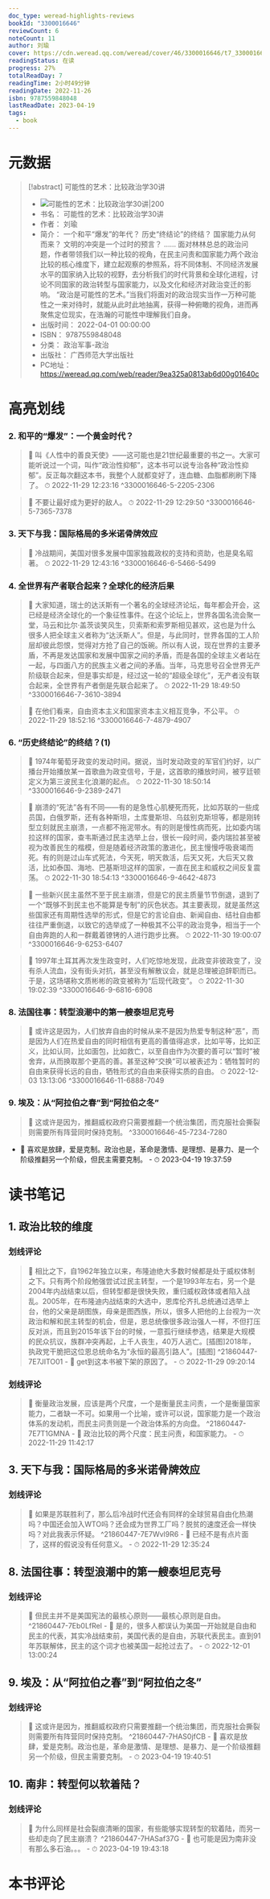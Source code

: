 ```yaml
---
doc_type: weread-highlights-reviews
bookId: "3300016646"
reviewCount: 6
noteCount: 11
author: 刘瑜
cover: https://cdn.weread.qq.com/weread/cover/46/3300016646/t7_3300016646.jpg
readingStatus: 在读
progress: 27%
totalReadDay: 7
readingTime: 2小时49分钟
readingDate: 2022-11-26
isbn: 9787559848048
lastReadDate: 2023-04-19
tags:
  - book
---
```

# 元数据
> [!abstract] 可能性的艺术：比较政治学30讲
> - ![ 可能性的艺术：比较政治学30讲|200](https://cdn.weread.qq.com/weread/cover/46/3300016646/t7_3300016646.jpg)
> - 书名： 可能性的艺术：比较政治学30讲
> - 作者： 刘瑜
> - 简介： 一个和平“爆发”的年代？
历史“终结论”的终结？
国家能力从何而来？
文明的冲突是一个过时的预言？
……
面对林林总总的政治问题，作者带领我们以一种比较的视角，在民主问责和国家能力两个政治比较的核心维度下，建立起观察的参照系，将不同体制、不同经济发展水平的国家纳入比较的视野，去分析我们的时代背景和全球化进程，讨论不同国家的政治转型与国家能力，以及文化和经济对政治变迁的影响。
“政治是可能性的艺术。”当我们将面对的政治现实当作一万种可能性之一来对待时，就能从此时此地抽离，获得一种俯瞰的视角，进而再聚焦定位现实，在浩瀚的可能性中理解我们自身。
> - 出版时间： 2022-04-01 00:00:00
> - ISBN： 9787559848048
> - 分类： 政治军事-政治
> - 出版社： 广西师范大学出版社
> - PC地址：https://weread.qq.com/web/reader/9ea325a0813ab6d00g01640c

# 高亮划线

### 2. 和平的“爆发”：一个黄金时代？

> 📌 叫《人性中的善良天使》——这可能也是21世纪最重要的书之一。大家可能听说过一个词，叫作“政治性抑郁”，这本书可以说专治各种“政治性抑郁”。反正每次翻这本书，我整个人就都变好了，连血糖、血脂都刷刷下降了。 
> ⏱ 2022-11-29 12:23:16 ^3300016646-5-2205-2306

> 📌 不要让最好成为更好的敌人。 
> ⏱ 2022-11-29 12:29:50 ^3300016646-5-7365-7378

### 3. 天下与我：国际格局的多米诺骨牌效应

> 📌 冷战期间，美国对很多发展中国家独裁政权的支持和资助，也是臭名昭著。 
> ⏱ 2022-11-29 12:43:16 ^3300016646-6-5466-5499

### 4. 全世界有产者联合起来？全球化的经济后果

> 📌 大家知道，瑞士的达沃斯有一个著名的全球经济论坛，每年都会开会，这已经是经济全球化的一个象征性事件。在这个论坛上，世界各国名流会聚一堂，马云和比尔·盖茨谈笑风生，贝索斯和索罗斯相见甚欢，这也是为什么很多人把全球主义者称为“达沃斯人”。但是，与此同时，世界各国的工人阶层却彼此怨恨，觉得对方抢了自己的饭碗。所以有人说，现在世界的主要矛盾，不再是发达国家和发展中国家之间的矛盾，而是各国的全球主义者站在一起，与四面八方的民族主义者之间的矛盾。当年，马克思号召全世界无产阶级联合起来，但是事实却是，经过这一轮的“超级全球化”，无产者没有联合起来，全世界有产者倒是先联合起来了。 
> ⏱ 2022-11-29 18:49:50 ^3300016646-7-3610-3894

> 📌 在他们看来，自由资本主义和国家资本主义相互竞争，不公平。 
> ⏱ 2022-11-29 18:52:16 ^3300016646-7-4879-4907

### 6. “历史终结论”的终结？(1)

> 📌 1974年葡萄牙政变的发动时间。据说，当时发动政变的军官们约好，以广播台开始播放某一首歌曲为政变信号，于是，这首歌的播放时间，被亨廷顿定义为第三波民主化浪潮的起点。 
> ⏱ 2022-11-30 18:50:14 ^3300016646-9-2389-2471

> 📌 崩溃的“死法”各有不同——有的是急性心肌梗死而死，比如苏联的一些成员国，白俄罗斯，还有各种斯坦，土库曼斯坦、乌兹别克斯坦等，都是刚转型立刻就民主崩溃，一点都不拖泥带水。有的则是慢性病而死，比如委内瑞拉这样的国家，查韦斯通过民主选举上台，很长一段时间，委内瑞拉甚至被视为改善民生的楷模，但是随着经济政策的激进化，民主慢慢呼吸衰竭而死。有的则是过山车式死法，今天死，明天救活，后天又死，大后天又救活，比如泰国、海地、巴基斯坦这样的国家，一直在民主和威权之间反复震荡。 
> ⏱ 2022-11-30 18:54:13 ^3300016646-9-4642-4873

> 📌 一些新兴民主虽然不至于民主崩溃，但是它的民主质量节节倒退，退到了一个“既够不到民主也不能算是专制”的灰色状态。其主要表现，就是虽然这些国家还有周期性选举的形式，但是它的言论自由、新闻自由、结社自由都往往严重倒退，以致它的选举成了一种极其不公平的政治竞争，相当于一个自由奔跑的人和一群戴着镣铐的人进行跑步比赛。 
> ⏱ 2022-11-30 19:00:07 ^3300016646-9-6253-6407

> 📌 1997年土耳其再次发生政变时，人们吃惊地发现，此政变非彼政变了，没有杀人流血，没有街头对抗，甚至没有解散议会，就是总理被迫辞职而已。于是，这场堪称文质彬彬的政变被称为“后现代政变”。 
> ⏱ 2022-11-30 19:02:39 ^3300016646-9-6816-6908

### 8. 法国往事：转型浪潮中的第一艘泰坦尼克号

> 📌 或许这是因为，人们放弃自由的时候从来不是因为热爱专制这种“恶”，而是因为人们在热爱自由的同时相信有更高的善值得追求，比如平等，比如正义，比如认同，比如面包，比如救亡，以至自由作为次要的善可以“暂时”被舍弃，从而换取那个更高的善。甚至这种“交换”可以被表述为：牺牲暂时的自由来获得长远的自由，牺牲形式的自由来获得实质的自由。 
> ⏱ 2022-12-03 13:13:06 ^3300016646-11-6888-7049

### 9. 埃及：从“阿拉伯之春”到“阿拉伯之冬”

> 📌 这或许是因为，推翻威权政府只需要推翻一个统治集团，而克服社会撕裂则需要所有阵营同时保持克制。 ^3300016646-45-7234-7280
- 💭 喜欢是放肆，爱是克制。政治也是，革命是激情、是理想、是暴力、是一个阶级推翻另一个阶级，但民主需要克制。 - ⏱ 2023-04-19 19:37:59 

# 读书笔记

## 1. 政治比较的维度

### 划线评论
> 📌 相比之下，自1962年独立以来，布隆迪绝大多数时候都是处于威权体制之下。只有两个阶段勉强尝试过民主转型，一个是1993年左右，另一个是2004年内战结束以后，但转型都是很快失败，重归威权政体或者陷入战乱。2005年，在布隆迪内战结束的大选中，恩库伦齐扎总统通过选举上台，他的父亲是胡图族，母亲是图西族，所以，很多人把他的上台视为一次政治和解和民主转型的机会，但是，恩总统像很多政治强人一样，不但打压反对派，而且到2015年该下台的时候，一意孤行继续参选，结果是大规模的民众抗议，族群冲突再起，上千人丧生，40万人逃亡。[插图]2018年，执政党干脆把这位恩总统命名为“永恒的最高引路人”。[插图]  ^21860447-7E7JITO01
    - 💭 get到这本书被下架的原因了。
    - ⏱ 2022-11-29 09:20:14

### 划线评论
> 📌 衡量政治发展，应该是两个尺度，一个是衡量民主问责，一个是衡量国家能力，二者缺一不可。如果用一个比喻，或许可以说，国家能力是一个政治体系的发动机，而民主问责则是一个政治体系的方向盘。  ^21860447-7E7T1GMNA
    - 💭 政治比较的两个尺度：民主问责，和国家能力。
    - ⏱ 2022-11-29 11:42:17
   
## 3. 天下与我：国际格局的多米诺骨牌效应

### 划线评论
> 📌 如果是苏联胜利了，那么后冷战时代还会有同样的全球贸易自由化热潮吗？中国还会加入WTO吗？还会成为世界工厂吗？脱贫的速度还会一样快吗？对此我表示怀疑。  ^21860447-7E7Wvl9R6
    - 💭 已经不是有点片面了，这样的假说没有任何意义。
    - ⏱ 2022-11-29 12:35:24
   
## 8. 法国往事：转型浪潮中的第一艘泰坦尼克号

### 划线评论
> 📌 但民主并不是美国宪法的最核心原则——最核心原则是自由。  ^21860447-7Eb0LfRel
    - 💭 是的，很多人都误认为美国一开始就是自由和民主的代表，其实冷战结束前，美国代表的是自由，苏联代表民主。直到91年苏联解体，民主的这个词才也被美国一起抢过去了。
    - ⏱ 2022-12-01 13:00:24
   
## 9. 埃及：从“阿拉伯之春”到“阿拉伯之冬”

### 划线评论
> 📌 这或许是因为，推翻威权政府只需要推翻一个统治集团，而克服社会撕裂则需要所有阵营同时保持克制。  ^21860447-7HAS0jfCB
    - 💭 喜欢是放肆，爱是克制。政治也是，革命是激情、是理想、是暴力、是一个阶级推翻另一个阶级，但民主需要克制。
    - ⏱ 2023-04-19 19:40:51
   
## 10. 南非：转型何以软着陆？

### 划线评论
> 📌 为什么同样是社会裂痕清晰的国家，有些能够实现转型的软着陆，而另一些却走向了民主崩溃？  ^21860447-7HASaf37G
    - 💭 也可能是因为南非没有那么多石油。。。
    - ⏱ 2023-04-19 19:43:18
   
# 本书评论

